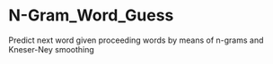 # N-Gram_Word_Guess
Predict next word given proceeding words by means of n-grams and Kneser-Ney smoothing

